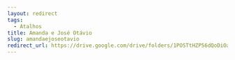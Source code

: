 ```yaml
---
layout: redirect
tags:
  - Atalhos
title: Amanda e José Otávio
slug: amandaejoseotavio
redirect_url: https://drive.google.com/drive/folders/1POSTtHZP56dQoDiOaWTulX7piEBkhwWD?usp=drive_link
---
```

